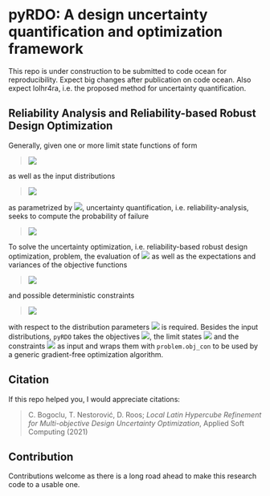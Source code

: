 # pyRDO: A design uncertainty quantification and optimization framework
This repo is under construction to be submitted to code ocean for reproducibility. Expect big changes after
publication on code ocean. Also expect lolhr4ra, i.e. the proposed method for uncertainty quantification.

## Reliability Analysis and Reliability-based Robust Design Optimization
Generally, given one or more limit state functions of form
> <img src="https://render.githubusercontent.com/render/math?math=%5Ccolor%7Bred%7D%20g(%5Cmathbf%7Bx%7D)%3A%20%5Cmathbb%7BR%7D%5En%20%5Crightarrow%20%5Cmathbb%7BR%7D">
as well as  the input distributions 
> <img src="https://render.githubusercontent.com/render/math?math=%5Ccolor%7Bred%7D%20%5Cmathbf%7BX%7D%20%5Csim%20F_%7B%5Cmathbf%7BX%7D%7D(%5Ccdot%2C%20%5Cboldsymbol%7B%5Ctheta%7D_%7B%5Cmathbf%7BX%7D%7D)">
as parametrized by <img src="https://render.githubusercontent.com/render/math?math=%5Ccolor%7Bred%7D%20%5Cboldsymbol%7B%5Ctheta%7D_%7B%5Cmathbf%7BX%7D%7D">, 
uncertainty quantification, i.e. reliability-analysis, seeks to compute the probability of failure
> <img src="https://render.githubusercontent.com/render/math?math=%5Ccolor%7Bred%7D%20P(%5Cmathcal%7BF%7D)%20%3D%20P(g(%5Cmathbf%7BX%7D)%20%3C%200)">

To solve the uncertainty optimization, i.e. reliability-based robust design optimization, problem, the evaluation of <img src="https://render.githubusercontent.com/render/math?math=%5Ccolor%7Bred%7D%20P(%5Cmathcal%7BF%7D)">
as well as the expectations and variances of the objective functions 
> <img src="https://render.githubusercontent.com/render/math?math=%5Ccolor%7Bred%7D%20f(%5Cmathbf%7Bx%7D)%3A%20%5Cmathbb%7BR%7D%5En%20%5Crightarrow%20%5Cmathbb%7BR%7D">
and possible deterministic constraints
> <img src="https://render.githubusercontent.com/render/math?math=%5Ccolor%7Bred%7D%20c(%5Cmathbf%7Bx%7D)%3A%20%5Cmathbb%7BR%7D%5En%20%5Crightarrow%20%5Cmathbb%7BR%7D">
with respect to the distribution parameters <img src="https://render.githubusercontent.com/render/math?math=%5Ccolor%7Bred%7D%20%5Ctheta_%7B%5Cmathbf%7BX%7D%7D">
is required. Besides the input distributions, `pyRDO` takes the objectives <img src="https://render.githubusercontent.com/render/math?math=%5Ccolor%7Bred%7D%20f_i(%5Ccdot)">,
the limit states <img src="https://render.githubusercontent.com/render/math?math=%5Ccolor%7Bred%7D%20g_j(%5Ccdot)"> and the constraints 
<img src="https://render.githubusercontent.com/render/math?math=%5Ccolor%7Bred%7D%20c_k(%5Ccdot)">
as input and wraps them with `problem.obj_con` to be used by a generic gradient-free optimization algorithm.

## Citation
If this repo helped you, I would appreciate citations:

> C. Bogoclu, T. Nestorović, D. Roos; *Local Latin Hypercube Refinement for Multi-objective Design Uncertainty Optimization*,
Applied Soft Computing (2021)

## Contribution
Contributions welcome as there is a long road ahead to make this research code to a usable one.

